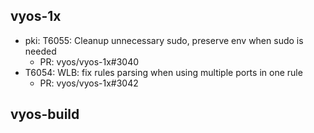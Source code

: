 ## vyos-1x
-  pki: T6055: Cleanup unnecessary sudo, preserve env when sudo is needed
   - PR: vyos/vyos-1x#3040
- T6054: WLB: fix rules parsing when using multiple ports in one rule
   - PR: vyos/vyos-1x#3042


## vyos-build

